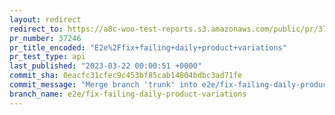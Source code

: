 ```yaml
---
layout: redirect
redirect_to: https://a8c-woo-test-reports.s3.amazonaws.com/public/pr/37246/api/index.html
pr_number: 37246
pr_title_encoded: "E2e%2Ffix+failing+daily+product+variations"
pr_test_type: api
last_published: "2023-03-22 00:00:51 +0000"
commit_sha: 0eacfc31cfec9c453bf85cab14804bdbc3ad71fe
commit_message: "Merge branch 'trunk' into e2e/fix-failing-daily-product-variations"
branch_name: e2e/fix-failing-daily-product-variations
---
```


